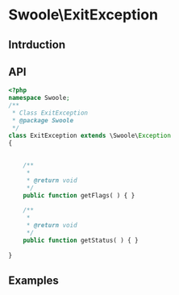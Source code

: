# Swoole\ExitException

## Intrduction

## API

```php
<?php
namespace Swoole;
/**
 * Class ExitException
 * @package Swoole
 */
class ExitException extends \Swoole\Exception
{
    
    
    /**
     * 
     * @return void
     */
    public function getFlags( ) { }
    
    /**
     * 
     * @return void
     */
    public function getStatus( ) { }
    
}


```

## Examples

